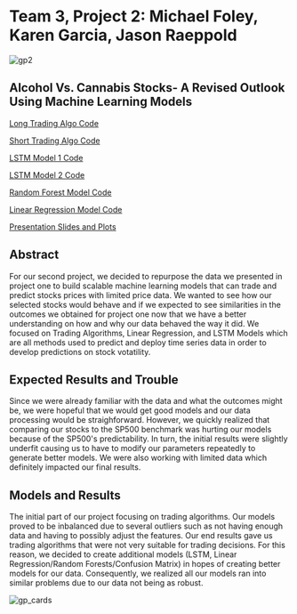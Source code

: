 # Team 3, Project 2: Michael Foley, Karen Garcia, Jason Raeppold

![gp2](https://slack-imgs.com/?c=1&o1=ro&url=https%3A%2F%2Fmetro.co.uk%2Fwp-content%2Fuploads%2F2017%2F06%2F542020087.jpg%3Fquality%3D90%26strip%3Dall%26crop%3D0px%252C59px%252C1254px%252C659px%26resize%3D1200%252C630)

## Alcohol Vs. Cannabis Stocks- A Revised Outlook Using Machine Learning Models 

[Long Trading Algo Code](https://github.com/themichaelfoley/MKJ_FinTech_Project_2/blob/main/Files/BUD_long_algo.ipynb) 

[Short Trading Algo Code](https://github.com/themichaelfoley/MKJ_FinTech_Project_2/blob/main/Files/VFF_short_algo.ipynb) 

[LSTM Model 1 Code](https://github.com/themichaelfoley/MKJ_FinTech_Project_2/blob/main/Files/LSTM_model_1.ipynb) 

[LSTM Model 2 Code](https://github.com/themichaelfoley/MKJ_FinTech_Project_2/blob/main/Files/LSTM_model_2.ipynb) 

[Random Forest Model Code](https://github.com/themichaelfoley/MKJ_FinTech_Project_2/blob/main/Files/PROJECT2JRFINAL.ipynb)

[Linear Regression Model Code](https://github.com/themichaelfoley/MKJ_FinTech_Project_2/blob/main/Files/JRPROJ2RF07032022.ipynb)

[Presentation Slides and Plots](https://github.com/themichaelfoley/MKJ_FinTech_Project_2/blob/main/Files/Project%202%20SLIDES%20JRFINALFINALV1.pptx)

## Abstract
For our second project, we decided to repurpose the data we presented in project one to build scalable machine learning models that can trade and predict 
stocks prices with limited price data. We wanted to see how our selected stocks would behave and if we expected to see similarities in the outcomes we obtained for project one now that we have a better understanding on how and why our data behaved the way it did. We focused on Trading Algorithms, Linear Regression, and LSTM Models which are all methods used to predict and deploy time series data in order to develop predictions on stock votatility. 

## Expected Results and Trouble
Since we were already familiar with the data and what the outcomes might be, we were hopeful that we would get good models and our data processing would be straighforward. However, we quickly realized that comparing our stocks to the SP500 benchmark was hurting our models because of the SP500's predictability. In turn, the initial results were slightly underfit causing us to have to modify our parameters repeatedly to generate better models. We were also working with limited data which definitely impacted our final results. 

## Models and Results 
The initial part of our project focusing on trading algorithms. Our models proved to be inbalanced due to several outliers such as not having enough data and having to possibly adjust the features. Our end results gave us trading algorithms that were not very suitable for trading decisions. For this reason, we decided to create additional models (LSTM, Linear Regression/Random Forests/Confusion Matrix) in hopes of creating better models for our data. Consequently, we realized all our models ran into similar problems due to our data not being as robust. 

![gp_cards](https://www.eurixgroup.com/wp-content/uploads/2021/01/ml-e1610553826718.jpg)
